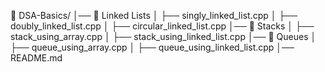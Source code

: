 📂 DSA-Basics/ │── 📁 Linked Lists │ ├── singly_linked_list.cpp │ ├── doubly_linked_list.cpp │ ├── circular_linked_list.cpp │── 📁 Stacks │ ├── stack_using_array.cpp │ ├── stack_using_linked_list.cpp │── 📁 Queues │ ├── queue_using_array.cpp │ ├── queue_using_linked_list.cpp │── README.md
